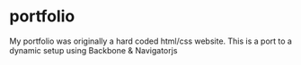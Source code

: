 portfolio
=========

My portfolio was originally a hard coded html/css website. This is a port to a dynamic setup using Backbone &amp; Navigatorjs
